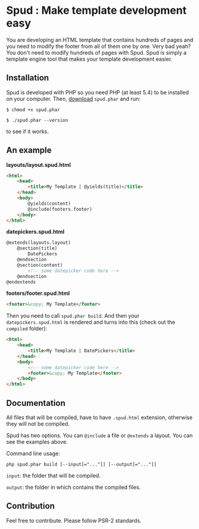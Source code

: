# Spud : Make template development easy

You are developing an HTML template that contains hundreds of pages and you need to modify the footer from all of them one by one.
Very bad yeah? You don't need to modify hundreds of pages with Spud. Spud is simply a template engine tool that makes your template development easier.

## Installation

Spud is developed with PHP so you need PHP (at least 5.4) to be installed on your computer.
Then, [download](http://www.cangelis.com/spud.phar) `spud.phar` and run:

 `$ chmod +x spud.phar`

 `$ ./spud.phar --version`

 to see if it works.

## An example

**layouts/layout.spud.html**

```html
<html>
    <head>
        <title>My Template | @yields(title)</title>
    </head>
    <body>
        @yields(content)
        @include(footers.footer)
    </body>
</html>
```

**datepickers.spud.html**
```html
@extends(layouts.layout)
    @section(title)
        DatePickers
    @endsection
    @section(content)
        <!-- some datepicker code here -->
    @endsection
@endextends
```

**footers/footer.spud.html**
```html
<footer>&copy; My Template</footer>
```

Then you need to call `spud.phar build`. And then your `datepickers.spud.html` is rendered and turns into this (check out the `compiled` folder):

```html
<html>
    <head>
        <title>My Template | DatePickers</title>
    </head>
    <body>
        <!-- some datepicker code here -->
        <footer>&copy; My Template</footer>
    </body>
</html>
```

## Documentation

All files that will be compiled, have to have `.spud.html` extension, otherwise they will not be compiled.

Spud has two options. You can `@include` a file or `@extends` a layout. You can see the examples above.

Command line usage:

`php spud.phar build [--input[="..."]] [--output[="..."]]`

`input`: the folder that will be compiled.

`output`: the folder in which contains the compiled files.

## Contribution

Feel free to contribute. Please follow PSR-2 standards.